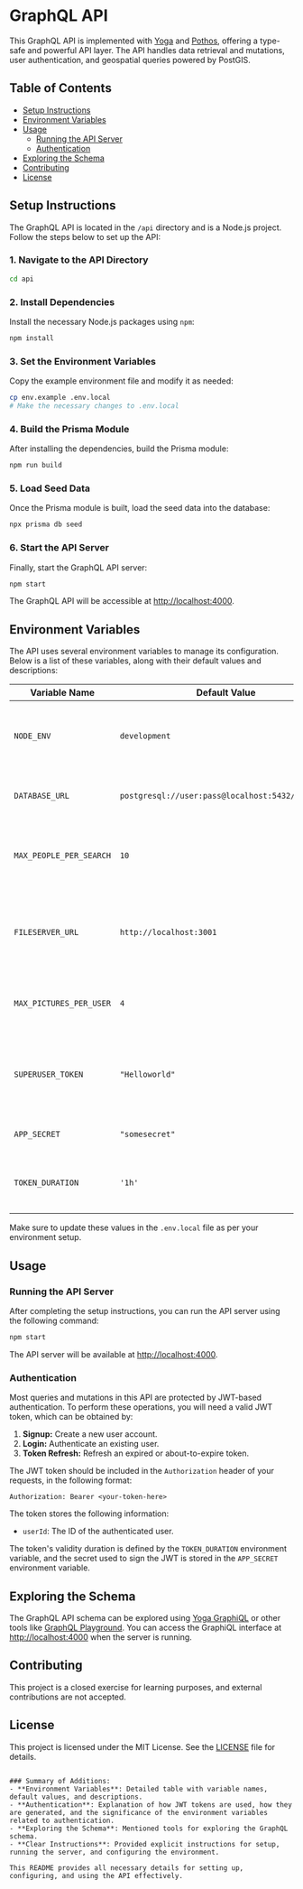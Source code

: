 # GraphQL API

This GraphQL API is implemented with [Yoga](https://www.graphql-yoga.com/) and [Pothos](https://pothos-graphql.dev/), offering a type-safe and powerful API layer. The API handles data retrieval and mutations, user authentication, and geospatial queries powered by PostGIS.

## Table of Contents

- [Setup Instructions](#setup-instructions)
- [Environment Variables](#environment-variables)
- [Usage](#usage)
  - [Running the API Server](#running-the-api-server)
  - [Authentication](#authentication)
- [Exploring the Schema](#exploring-the-schema)
- [Contributing](#contributing)
- [License](#license)

## Setup Instructions

The GraphQL API is located in the `/api` directory and is a Node.js project. Follow the steps below to set up the API:

### 1. Navigate to the API Directory

```bash
cd api
```

### 2. Install Dependencies

Install the necessary Node.js packages using `npm`:

```bash
npm install
```

### 3. Set the Environment Variables

Copy the example environment file and modify it as needed:

```bash
cp env.example .env.local
# Make the necessary changes to .env.local
```

### 4. Build the Prisma Module

After installing the dependencies, build the Prisma module:

```bash
npm run build
```

### 5. Load Seed Data

Once the Prisma module is built, load the seed data into the database:

```bash
npx prisma db seed
```

### 6. Start the API Server

Finally, start the GraphQL API server:

```bash
npm start
```

The GraphQL API will be accessible at [http://localhost:4000](http://localhost:4000).

## Environment Variables

The API uses several environment variables to manage its configuration. Below is a list of these variables, along with their default values and descriptions:

| Variable Name           | Default Value                                     | Description                                                                 |
|-------------------------|---------------------------------------------------|-----------------------------------------------------------------------------|
| `NODE_ENV`              | `development`                                     | Specifies the environment mode (`development`, `production`, etc.).         |
| `DATABASE_URL`          | `postgresql://user:pass@localhost:5432/postgres`  | Connection URL for the Postgres database.                                   |
| `MAX_PEOPLE_PER_SEARCH` | `10`                                              | Maximum number of people returned in a search query.                        |
| `FILESERVER_URL`        | `http://localhost:3001`                           | URL of the static file server for handling user-uploaded files.             |
| `MAX_PICTURES_PER_USER` | `4`                                               | Maximum number of pictures a user can upload.                               |
| `SUPERUSER_TOKEN`       | `"Helloworld"`                                    | Token that grants superuser access, useful for development and testing.     |
| `APP_SECRET`            | `"somesecret"`                                    | Secret key used to sign JWT tokens.                                          |
| `TOKEN_DURATION`        | `'1h'`                                            | Duration of the JWT token validity (e.g., `1h` for 1 hour).                 |

Make sure to update these values in the `.env.local` file as per your environment setup.

## Usage

### Running the API Server

After completing the setup instructions, you can run the API server using the following command:

```bash
npm start
```

The API server will be available at [http://localhost:4000](http://localhost:4000).

### Authentication

Most queries and mutations in this API are protected by JWT-based authentication. To perform these operations, you will need a valid JWT token, which can be obtained by:

1. **Signup:** Create a new user account.
2. **Login:** Authenticate an existing user.
3. **Token Refresh:** Refresh an expired or about-to-expire token.

The JWT token should be included in the `Authorization` header of your requests, in the following format:

```http
Authorization: Bearer <your-token-here>
```

The token stores the following information:

- `userId`: The ID of the authenticated user.

The token's validity duration is defined by the `TOKEN_DURATION` environment variable, and the secret used to sign the JWT is stored in the `APP_SECRET` environment variable.

## Exploring the Schema

The GraphQL API schema can be explored using [Yoga GraphiQL](https://the-guild.dev/graphql/yoga-server/docs/features/graphiql) or other tools like [GraphQL Playground](https://github.com/graphql/graphql-playground). You can access the GraphiQL interface at [http://localhost:4000](http://localhost:4000) when the server is running.

## Contributing

This project is a closed exercise for learning purposes, and external contributions are not accepted.

## License

This project is licensed under the MIT License. See the [LICENSE](../LICENSE) file for details.
```

### Summary of Additions:
- **Environment Variables**: Detailed table with variable names, default values, and descriptions.
- **Authentication**: Explanation of how JWT tokens are used, how they are generated, and the significance of the environment variables related to authentication.
- **Exploring the Schema**: Mentioned tools for exploring the GraphQL schema.
- **Clear Instructions**: Provided explicit instructions for setup, running the server, and configuring the environment. 

This README provides all necessary details for setting up, configuring, and using the API effectively.
